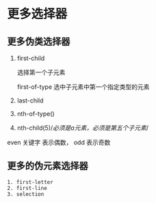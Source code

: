 # 更多选择器

## 更多伪类选择器

1. first-child

    选择第一个子元素

    first-of-type 选中子元素中第一个指定类型的元素

2. last-child

3. nth-of-type()

4. nth-child(5)/*必须是a元素，必须是第五个子元素*/

even 关键字 表示偶数，
odd  表示奇数

## 更多的伪元素选择器

    1. first-letter
    2. first-line
    3. selection 